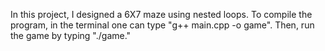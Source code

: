 In this project, I designed a 6X7 maze using nested loops. 
To compile the program, in the terminal one can type "g++ main.cpp -o game".
Then, run the game by typing "./game."